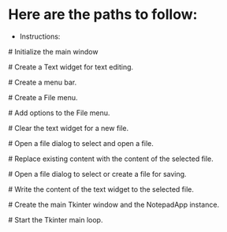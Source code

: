 <h1>Here are the paths to follow:</h1>
<ul>
<li>Instructions:</li></ul>
<p># Initialize the main window</p>
<p># Create a Text widget for text editing.</p>
<p># Create a menu bar.</p>
<p># Create a File menu.</p>
<p># Add options to the File menu.</p>
<p># Clear the text widget for a new file.</p>
<p># Open a file dialog to select and open a file.</p>
<p># Replace existing content with the content of the selected file.</p>
<p># Open a file dialog to select or create a file for saving.</p>
<p># Write the content of the text widget to the selected file.</p>
<p># Create the main Tkinter window and the NotepadApp instance.</p>
<p># Start the Tkinter main loop.</p>
